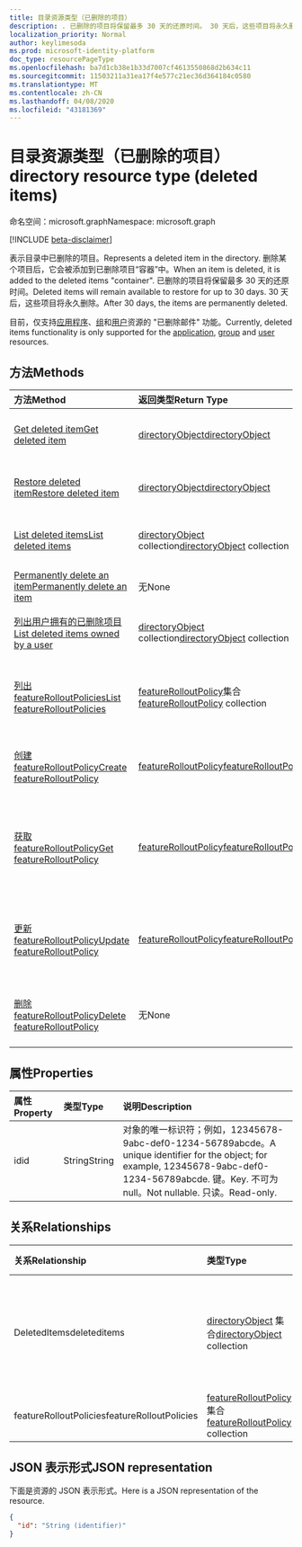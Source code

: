 ```yaml
---
title: 目录资源类型（已删除的项目）
description: . 已删除的项目将保留最多 30 天的还原时间。 30 天后，这些项目将永久删除。
localization_priority: Normal
author: keylimesoda
ms.prod: microsoft-identity-platform
doc_type: resourcePageType
ms.openlocfilehash: ba7d1cb38e1b33d7007cf4613550868d2b634c11
ms.sourcegitcommit: 11503211a31ea17f4e577c21ec36d364184c0580
ms.translationtype: MT
ms.contentlocale: zh-CN
ms.lasthandoff: 04/08/2020
ms.locfileid: "43181369"
---
```

# <a name="directory-resource-type-deleted-items"></a><span data-ttu-id="908db-105">目录资源类型（已删除的项目）</span><span class="sxs-lookup"><span data-stu-id="908db-105">directory resource type (deleted items)</span></span>

<span data-ttu-id="908db-106">命名空间：microsoft.graph</span><span class="sxs-lookup"><span data-stu-id="908db-106">Namespace: microsoft.graph</span></span>

[!INCLUDE [beta-disclaimer](../../includes/beta-disclaimer.md)]

<span data-ttu-id="908db-107">表示目录中已删除的项目。</span><span class="sxs-lookup"><span data-stu-id="908db-107">Represents a deleted item in the directory.</span></span> <span data-ttu-id="908db-108">删除某个项目后，它会被添加到已删除项目“容器”中。</span><span class="sxs-lookup"><span data-stu-id="908db-108">When an item is deleted, it is added to the deleted items "container".</span></span> <span data-ttu-id="908db-109">已删除的项目将保留最多 30 天的还原时间。</span><span class="sxs-lookup"><span data-stu-id="908db-109">Deleted items will remain available to restore for up to 30 days.</span></span> <span data-ttu-id="908db-110">30 天后，这些项目将永久删除。</span><span class="sxs-lookup"><span data-stu-id="908db-110">After 30 days, the items are permanently deleted.</span></span>

<span data-ttu-id="908db-111">目前，仅支持[应用程序](application.md)、[组](group.md)和[用户](user.md)资源的 "已删除邮件" 功能。</span><span class="sxs-lookup"><span data-stu-id="908db-111">Currently, deleted items functionality is only supported for the [application](application.md), [group](group.md) and [user](user.md) resources.</span></span>

## <a name="methods"></a><span data-ttu-id="908db-112">方法</span><span class="sxs-lookup"><span data-stu-id="908db-112">Methods</span></span>

| <span data-ttu-id="908db-113">方法</span><span class="sxs-lookup"><span data-stu-id="908db-113">Method</span></span>         | <span data-ttu-id="908db-114">返回类型</span><span class="sxs-lookup"><span data-stu-id="908db-114">Return Type</span></span> | <span data-ttu-id="908db-115">说明</span><span class="sxs-lookup"><span data-stu-id="908db-115">Description</span></span> |
|:---------------|:------------|:------------|
|[<span data-ttu-id="908db-116">Get deleted item</span><span class="sxs-lookup"><span data-stu-id="908db-116">Get deleted item</span></span>](../api/directory-deleteditems-get.md) | [<span data-ttu-id="908db-117">directoryObject</span><span class="sxs-lookup"><span data-stu-id="908db-117">directoryObject</span></span>](directoryobject.md) | <span data-ttu-id="908db-118">获取已删除项目的属性。</span><span class="sxs-lookup"><span data-stu-id="908db-118">Gets the properties of a deleted item.</span></span> |
|[<span data-ttu-id="908db-119">Restore deleted item</span><span class="sxs-lookup"><span data-stu-id="908db-119">Restore deleted item</span></span>](../api/directory-deleteditems-restore.md) |[<span data-ttu-id="908db-120">directoryObject</span><span class="sxs-lookup"><span data-stu-id="908db-120">directoryObject</span></span>](directoryobject.md)| <span data-ttu-id="908db-121">还原最近删除的项目。</span><span class="sxs-lookup"><span data-stu-id="908db-121">Restores a recently deleted item.</span></span> |
|[<span data-ttu-id="908db-122">List deleted items</span><span class="sxs-lookup"><span data-stu-id="908db-122">List deleted items</span></span>](../api/directory-deleteditems-list.md) |<span data-ttu-id="908db-123">[directoryObject](directoryobject.md) collection</span><span class="sxs-lookup"><span data-stu-id="908db-123">[directoryObject](directoryobject.md) collection</span></span>| <span data-ttu-id="908db-124">获取最近删除的项目列表。</span><span class="sxs-lookup"><span data-stu-id="908db-124">Gets a list of recently deleted items.</span></span> |
|[<span data-ttu-id="908db-125">Permanently delete an item</span><span class="sxs-lookup"><span data-stu-id="908db-125">Permanently delete an item</span></span>](../api/directory-deleteditems-delete.md) | <span data-ttu-id="908db-126">无</span><span class="sxs-lookup"><span data-stu-id="908db-126">None</span></span> | <span data-ttu-id="908db-127">永久删除项目。</span><span class="sxs-lookup"><span data-stu-id="908db-127">Permanently deletes an item.</span></span> |
|[<span data-ttu-id="908db-128">列出用户拥有的已删除项目</span><span class="sxs-lookup"><span data-stu-id="908db-128">List deleted items owned by a user</span></span>](../api/directory-deleteditems-user-owned.md) | <span data-ttu-id="908db-129">[directoryObject](directoryobject.md) collection</span><span class="sxs-lookup"><span data-stu-id="908db-129">[directoryObject](directoryobject.md) collection</span></span> | <span data-ttu-id="908db-130">列出用户拥有的目录项。</span><span class="sxs-lookup"><span data-stu-id="908db-130">Lists directory items owned by a user.</span></span> |
|[<span data-ttu-id="908db-131">列出 featureRolloutPolicies</span><span class="sxs-lookup"><span data-stu-id="908db-131">List featureRolloutPolicies</span></span>](../api/directory-list-featurerolloutpolicies.md) | <span data-ttu-id="908db-132">[featureRolloutPolicy](featurerolloutpolicy.md)集合</span><span class="sxs-lookup"><span data-stu-id="908db-132">[featureRolloutPolicy](featurerolloutpolicy.md) collection</span></span> | <span data-ttu-id="908db-133">检索 featureRolloutPolicy 对象的列表。</span><span class="sxs-lookup"><span data-stu-id="908db-133">Retrieve a list of featureRolloutPolicy objects.</span></span> |
|[<span data-ttu-id="908db-134">创建 featureRolloutPolicy</span><span class="sxs-lookup"><span data-stu-id="908db-134">Create featureRolloutPolicy</span></span>](../api/directory-post-featurerolloutpolicies.md) | [<span data-ttu-id="908db-135">featureRolloutPolicy</span><span class="sxs-lookup"><span data-stu-id="908db-135">featureRolloutPolicy</span></span>](featurerolloutpolicy.md) | <span data-ttu-id="908db-136">创建新的 featureRolloutPolicy 对象。</span><span class="sxs-lookup"><span data-stu-id="908db-136">Create a new featureRolloutPolicy object.</span></span> |
| [<span data-ttu-id="908db-137">获取 featureRolloutPolicy</span><span class="sxs-lookup"><span data-stu-id="908db-137">Get featureRolloutPolicy</span></span>](../api/featurerolloutpolicy-get.md) | [<span data-ttu-id="908db-138">featureRolloutPolicy</span><span class="sxs-lookup"><span data-stu-id="908db-138">featureRolloutPolicy</span></span>](featurerolloutpolicy.md) | <span data-ttu-id="908db-139">检索 featurerolloutpolicy 对象的属性和关系。</span><span class="sxs-lookup"><span data-stu-id="908db-139">Retrieve the properties and relationships of featurerolloutpolicy object.</span></span> |
| [<span data-ttu-id="908db-140">更新 featureRolloutPolicy</span><span class="sxs-lookup"><span data-stu-id="908db-140">Update featureRolloutPolicy</span></span>](../api/featurerolloutpolicy-update.md) | [<span data-ttu-id="908db-141">featureRolloutPolicy</span><span class="sxs-lookup"><span data-stu-id="908db-141">featureRolloutPolicy</span></span>](featurerolloutpolicy.md) | <span data-ttu-id="908db-142">更新 featurerolloutpolicy 对象的属性。</span><span class="sxs-lookup"><span data-stu-id="908db-142">Update the properties of featurerolloutpolicy object.</span></span> |
| [<span data-ttu-id="908db-143">删除 featureRolloutPolicy</span><span class="sxs-lookup"><span data-stu-id="908db-143">Delete featureRolloutPolicy</span></span>](../api/featurerolloutpolicy-delete.md) | <span data-ttu-id="908db-144">无</span><span class="sxs-lookup"><span data-stu-id="908db-144">None</span></span> | <span data-ttu-id="908db-145">删除 featureRolloutPolicy 对象。</span><span class="sxs-lookup"><span data-stu-id="908db-145">Delete a featureRolloutPolicy object.</span></span> |

## <a name="properties"></a><span data-ttu-id="908db-146">属性</span><span class="sxs-lookup"><span data-stu-id="908db-146">Properties</span></span>
| <span data-ttu-id="908db-147">属性</span><span class="sxs-lookup"><span data-stu-id="908db-147">Property</span></span>   | <span data-ttu-id="908db-148">类型</span><span class="sxs-lookup"><span data-stu-id="908db-148">Type</span></span> |<span data-ttu-id="908db-149">说明</span><span class="sxs-lookup"><span data-stu-id="908db-149">Description</span></span>|
|:---------------|:--------|:----------|
|<span data-ttu-id="908db-150">id</span><span class="sxs-lookup"><span data-stu-id="908db-150">id</span></span>|<span data-ttu-id="908db-151">String</span><span class="sxs-lookup"><span data-stu-id="908db-151">String</span></span>| <span data-ttu-id="908db-152">对象的唯一标识符；例如，12345678-9abc-def0-1234-56789abcde。</span><span class="sxs-lookup"><span data-stu-id="908db-152">A unique identifier for the object; for example, 12345678-9abc-def0-1234-56789abcde.</span></span> <span data-ttu-id="908db-153">键。</span><span class="sxs-lookup"><span data-stu-id="908db-153">Key.</span></span> <span data-ttu-id="908db-154">不可为 null。</span><span class="sxs-lookup"><span data-stu-id="908db-154">Not nullable.</span></span> <span data-ttu-id="908db-155">只读。</span><span class="sxs-lookup"><span data-stu-id="908db-155">Read-only.</span></span>|

## <a name="relationships"></a><span data-ttu-id="908db-156">关系</span><span class="sxs-lookup"><span data-stu-id="908db-156">Relationships</span></span>
| <span data-ttu-id="908db-157">关系</span><span class="sxs-lookup"><span data-stu-id="908db-157">Relationship</span></span> | <span data-ttu-id="908db-158">类型</span><span class="sxs-lookup"><span data-stu-id="908db-158">Type</span></span>   |<span data-ttu-id="908db-159">说明</span><span class="sxs-lookup"><span data-stu-id="908db-159">Description</span></span>|
|:---------------|:--------|:----------|
|<span data-ttu-id="908db-160">DeletedItems</span><span class="sxs-lookup"><span data-stu-id="908db-160">deleteditems</span></span>|<span data-ttu-id="908db-161">[directoryObject](directoryobject.md) 集合</span><span class="sxs-lookup"><span data-stu-id="908db-161">[directoryObject](directoryobject.md) collection</span></span>| <span data-ttu-id="908db-162">最近删除的项目。</span><span class="sxs-lookup"><span data-stu-id="908db-162">Recently deleted items.</span></span> <span data-ttu-id="908db-163">此为只读属性。</span><span class="sxs-lookup"><span data-stu-id="908db-163">Read-only.</span></span> <span data-ttu-id="908db-164">可为 Null。</span><span class="sxs-lookup"><span data-stu-id="908db-164">Nullable.</span></span>|
|<span data-ttu-id="908db-165">featureRolloutPolicies</span><span class="sxs-lookup"><span data-stu-id="908db-165">featureRolloutPolicies</span></span>|<span data-ttu-id="908db-166">[featureRolloutPolicy](featurerolloutpolicy.md)集合</span><span class="sxs-lookup"><span data-stu-id="908db-166">[featureRolloutPolicy](featurerolloutpolicy.md) collection</span></span>| <span data-ttu-id="908db-167">可为 Null。</span><span class="sxs-lookup"><span data-stu-id="908db-167">Nullable.</span></span>|

## <a name="json-representation"></a><span data-ttu-id="908db-168">JSON 表示形式</span><span class="sxs-lookup"><span data-stu-id="908db-168">JSON representation</span></span>
<span data-ttu-id="908db-169">下面是资源的 JSON 表示形式。</span><span class="sxs-lookup"><span data-stu-id="908db-169">Here is a JSON representation of the resource.</span></span>

<!-- {
  "blockType": "resource",
  "keyProperty":"id",
  "optionalProperties": [

  ],
  "@odata.type": "microsoft.graph.directory"
}-->

```json
{
  "id": "String (identifier)"
}
```

<!-- uuid: 8fcb5dbc-d5aa-4681-8e31-b001d5168d79
2015-10-25 14:57:30 UTC -->
<!--
{
  "type": "#page.annotation",
  "description": "directory resource",
  "keywords": "",
  "section": "documentation",
  "tocPath": "",
  "suppressions": []
}
-->
